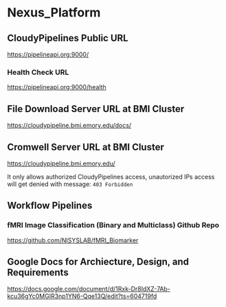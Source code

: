 # Nexus_Platform


## CloudyPipelines Public URL
https://pipelineapi.org:9000/

### Health Check URL
https://pipelineapi.org:9000/health

## File Download Server URL at BMI Cluster
https://cloudypipeline.bmi.emory.edu/docs/


## Cromwell Server URL at BMI Cluster
https://cloudypipeline.bmi.emory.edu/

It only allows authorized CloudyPipelines access, unautorized IPs access will get denied with message:
```403 Forbidden``` 

## Workflow Pipelines

### fMRI Image Classification (Binary and Multiclass) Github Repo
https://github.com/NISYSLAB/fMRI_Biomarker

## Google Docs for Archiecture, Design, and Requirements
https://docs.google.com/document/d/1Rxk-Dr8IdXZ-7Ab-kcu36gYc0MGIR3np1YN6-Qqe13Q/edit?ts=604719fd




